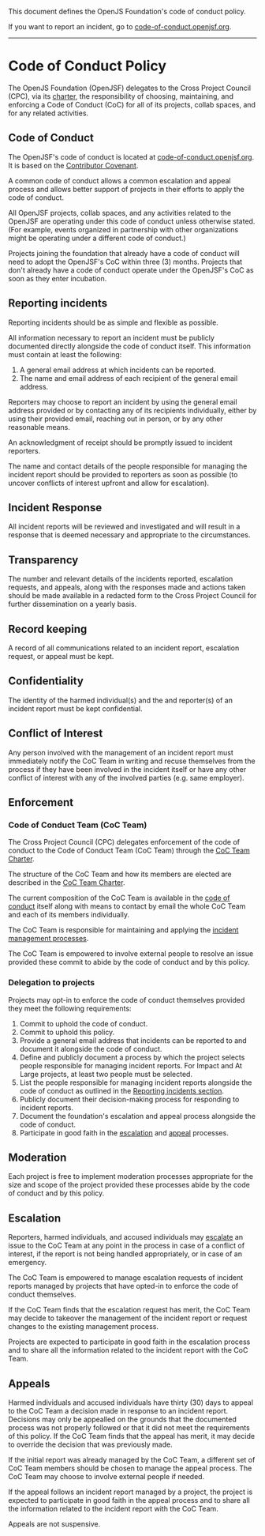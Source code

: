 This document defines the OpenJS Foundation's code of conduct policy.

If you want to report an incident, go to [code-of-conduct.openjsf.org][CoC].

***

# Code of Conduct Policy

The OpenJS Foundation (OpenJSF) delegates to the Cross Project Council (CPC), via its [charter][], the responsibility of choosing, maintaining, and enforcing a Code of Conduct (CoC) for all of its projects, collab spaces, and for any related activities.

## Code of Conduct

The OpenJSF's code of conduct is located at [code-of-conduct.openjsf.org][CoC]. It is based on the [Contributor Covenant](https://www.contributor-covenant.org/).

A common code of conduct allows a common escalation and appeal process and allows better support of projects in their efforts to apply the code of conduct.

All OpenJSF projects, collab spaces, and any activities related to the OpenJSF are operating under this code of conduct unless otherwise stated. (For example, events organized in partnership with other organizations might be operating under a different code of conduct.)

Projects joining the foundation that already have a code of conduct will need to adopt the OpenJSF's CoC within three (3) months. Projects that don't already have a code of conduct operate under the OpenJSF's CoC as soon as they enter incubation.

## Reporting incidents

Reporting incidents should be as simple and flexible as possible.

All information necessary to report an incident must be publicly documented directly alongside the code of conduct itself. This information must contain at least the following:

1. A general email address at which incidents can be reported.
2. The name and email address of each recipient of the general email address.

Reporters may choose to report an incident by using the general email address provided or by contacting any of its recipients individually, either by using their provided email, reaching out in person, or by any other reasonable means.

An acknowledgment of receipt should be promptly issued to incident reporters.

The name and contact details of the people responsible for managing the incident report should be provided to reporters as soon as possible (to uncover conflicts of interest upfront and allow for escalation).

## Incident Response

All incident reports will be reviewed and investigated and will result in a response that is deemed necessary and appropriate to the circumstances.

## Transparency

The number and relevant details of the incidents reported, escalation requests, and appeals, along with the responses made and actions taken should be made available in a redacted form to the Cross Project Council for further dissemination on a yearly basis.

## Record keeping

A record of all communications related to an incident report, escalation request, or appeal must be kept.

## Confidentiality

The identity of the harmed individual(s) and the and reporter(s) of an incident report must be kept confidential.

## Conflict of Interest

Any person involved with the management of an incident report must immediately notify the CoC Team in writing and recuse themselves from the process if they have been involved in the incident itself or have any other conflict of interest with any of the involved parties (e.g. same employer).

## Enforcement

### Code of Conduct Team (CoC Team)

The Cross Project Council (CPC) delegates enforcement of the code of conduct to the Code of Conduct Team (CoC Team) through the [CoC Team Charter][].

The structure of the CoC Team and how its members are elected are described in the [CoC Team Charter][].

The current composition of the CoC Team is available in the [code of conduct][CoC] itself along with means to contact by email the whole CoC Team and each of its members individually.

The CoC Team is responsible for maintaining and applying the [incident management processes][].

The CoC Team is empowered to involve external people to resolve an issue provided these commit to abide by the code of conduct and by this policy.

### Delegation to projects

Projects may opt-in to enforce the code of conduct themselves provided they meet the following requirements:

1. Commit to uphold the code of conduct.
2. Commit to uphold this policy.
3. Provide a general email address that incidents can be reported to and document it alongside the code of conduct.
4. Define and publicly document a process by which the project selects people responsible for managing incident reports. For Impact and At Large projects, at least two people must be selected.
5. List the people responsible for managing incident reports alongside the code of conduct as outlined in the [Reporting incidents section](#reporting-incidents).
6. Publicly document their decision-making process for responding to incident reports.
7. Document the foundation's escalation and appeal process alongside the code of conduct.
8. Participate in good faith in the [escalation](#escalation) and [appeal](#appeals) processes.

## Moderation

Each project is free to implement moderation processes appropriate for the size and scope of the project provided these processes abide by the code of conduct and by this policy.

## Escalation

Reporters, harmed individuals, and accused individuals may [escalate](#escalation) an issue to the CoC Team at any point in the process in case of a conflict of interest, if the report is not being handled appropriately, or in case of an emergency.

The CoC Team is empowered to manage escalation requests of incident reports managed by projects that have opted-in to enforce the code of conduct themselves.

If the CoC Team finds that the escalation request has merit, the CoC Team may decide to takeover the management of the incident report or request changes to the existing management process. 

Projects are expected to participate in good faith in the escalation process and to share all the information related to the incident report with the CoC Team.

## Appeals

Harmed individuals and accused individuals have thirty (30) days to appeal to the CoC Team a decision made in response to an incident report. Decisions may only be appealled on the grounds that the documented process was not properly followed or that it did not meet the requirements of this policy. If the CoC Team finds that the appeal has merit, it may decide to override the decision that was previously made.

If the initial report was already managed by the CoC Team, a different set of CoC Team members should be chosen to manage the appeal process. The CoC Team may choose to involve external people if needed.

If the appeal follows an incident report managed by a project, the project is expected to participate in good faith in the appeal process and to share all the information related to the incident report with the CoC Team.

Appeals are not suspensive.

[CoC]: https://code-of-conduct.openjsf.org/
[Charter]: https://github.com/openjs-foundation/cross-project-council/blob/main/CPC-CHARTER.md
[CoC Team Charter]: https://github.com/openjs-foundation/cross-project-council/blob/main/conduct/COC_TEAM_CHARTER.md
[incident management processes]:  https://github.com/openjs-foundation/cross-project-council/blob/main/conduct/COC_PROCESS_FOR_INCIDENT_MANAGEMENT.md
